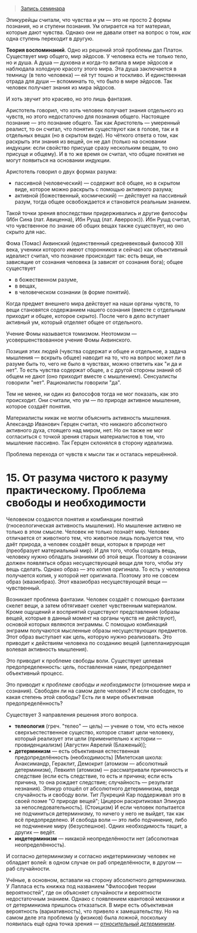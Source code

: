 > [Запись семинара](https://drive.google.com/open?id=0B_ciiYZxHJLSQnA2TEJmZ19kMkU)


Эпикурейцы считали, что чувства и ум — это не просто 2 формы познания, но и ступени познания.
Ум опирается на тот материал, которые дают чувства.
Однако они не давали ответ на вопрос о том, _как_ одна ступень переходит в другую.

__Теория воспоминаний__.
Одно из решений этой проблемы дал Платон.
Существует мир общего, мир эйдосов.
У человека есть не только тело, но и душа.
А душа — духовна и когда-то витала в мире эйдосов и наблюдала холодную красоту этого мира.
Эта душа заключается в темницу (в тело человека) — ей тут тошно и тоскливо.
И единственная отрада для души — вспоминать то, что было в мире эйдосов.
Так человек получает знания из мира эйдосов.

И хоть звучит это красиво, но это лишь фантазия.

Аристотель говорил, что хоть человек получает знания отдельного из чувств, но этого недостаточно для познания общего.
Настоящее познание — это познание общего.
Так как Аристотель — умеренный реалист, то он считал, что понятия существуют как в голове, так и в отдельных вещах (но в скрытом виде).
Но чёткого ответа о том, как раскрыть эти знания из вещей, он не дал (только на основании индукции: если свойство присуще сразу нескольким вещам, то оно присуще и общему).
И в то же время он считал, что общие понятия не могут появиться на основании индукции.

Аристотель говорил о двух формах разума:
- пассивной (человеческий) — содержит всё общее, но в скрытом виде, которое можно раскрыть с помощью активного разума;
- активной (божественный, космический) — действует на пассивный разум, тогда общее освобождается и становится реальным знанием.

Такой точки зрения впоследствии придерживались и другие философы (Ибн Сина (лат. Авиценна), Ибн Рушд (лат. Аверроэс)).
Ибн Рушд считал, что чувственное по знание об общих вещах также существует, но оно скрыто для нас.

Фома (Томас) Аквинский (единственный средневековый философ XIII века, ученики которого имеют сторонников и сейчас) как объективный идеалист считал, что познание происходит так: есть вещи, не зависящие от сознания человека (а зависят от сознания бога); общее существует
- в божественном разуме,
- в вещах,
- в человеческом сознании (в форме понятий).

Когда предмет внешнего мира действует на наши органы чувств, то вещи становятся содержанием нашего сознания (вместе с отдельным приходит и общее, которое скрыто).
После чего в дело вступает активный ум, который отделяет общее от отдельного.

Учение Фомы называется томизмом.
Неотомизм — усовершенствованное учение Фомы Аквинского.

Позиция этих людей (чувства содержат и общее и отдельное, а задача мышления — вскрыть общее) наводит на то, что на вопрос может ли в разуме быть то, чего не было в чувствах, можно ответить как "и да и нет".
То есть чувства содержат общее, а с другой стороны знаний об общем не дают (оно приходит вместе с мышлением).
Сенсуалисты говорили "нет".
Рационалисты говорили "да".

Тем не менее, ни один из философов тогда не мог показать, как это происходит.
Они считали, что ум — по природе активное мышление, которое создаёт понятия.

Материалисты никак не могли объяснить активность мышления.
Александр Иванович Герцен считал, что никакого абсолютного активного духа, стоящего над миром, нет.
Но он также не мог согласиться с точкой зрения старых материалистов в том, что мышление пассивно.
Так Герцен склонялся в сторону идеализма.

Проблема перехода от чувств к мысли так и осталась нерешённой.


# 15. От разума чистого к разуму практическому. Проблема свободы и необходимости

Человеком создаются понятия и комбинации понятий (гносеологическая активность мышления).
Но мышление активно не только в этом смысле.
Человек не только познаёт мир.
Человек отличается от животного тем, что животное лишь пользуется тем, что даёт природа, а человек создаёт вещи, которых в природе нет (преобразует материальный мир).
И для того, чтобы создать вещь, человеку нужно обладать знаниями об этой вещи.
Поэтому в сознании должен появляться образ несуществующей вещи для того, чтобы эту вещь сделать.
Однако образ — это копия оригинала.
То есть у человека получается копия, у которой нет оригинала.
Поэтому это не совсем образ (квазиобраз).
Этот квазиобраз несуществующей вещи — чувственный.

Возникает проблема фантазии.
Человек создаёт с помощью фантазии скелет вещи, а затем обтягивает скелет чувственным материалом.
Кроме ощущений и восприятий существуют представления (образы вещей, которые в данный момент на органы чувств не действуют), основой которых являются энграммы.
С помощью комбинаций энграмм получаются мысленные образы несуществующих предметов.
Этот образ выступает как цель, которую нужно реализовать.
Это приводит к действиям человека по созданию вещей (целепланирующая волевая активность мышления).

Это приводит к проблеме свободы воли.
Существует целевая предопределенность: цель, поставленная нами, предопределяет объективный процесс.

Это приводит к _проблеме свободы и необходимости_ (отношение мира и сознания).
Свободен ли на самом деле человек?
И если свободен, то какая степень этой свободы?
Есть ли в мире объективная предопределённость?

Существует 3 направления решения этого вопроса.
- __телеология__ (греч. "телео" — цель) — учение о том, что есть некое сверхъестественное существо, которое ставит цели человеку, который реализует эти цели (применительно к истории — провиденциализм) [Августин Аврелий (Блаженый)];
- __детерминизм__ — есть объективная естественная предопределённость (необходимость) [Милетская школа: Анаксимандр, Гераклит, Демокрит (атомизм — абсолютный детерминизм), Левкипп (атомизм) — рассматривали причинность и следствие (если есть следствие, то есть и причина; если есть причина, то она рождает следствие; случайность — результат незнания). Эпикур отошёл от абсолютного детерминизма, введя случайность и свободу воли. Тит Лукреций Кар поддерживал это в своей поэме "О природе вещей"; Цицерон раскритиковал Эпикура за непоследовательность]. (Стоицизм) И если человек попытается не подчиниться детерминизму, то ничего у него не выйдет, так как всё предопределено. И свобода воли — это либо подчинение, либо не подчинение миру (безуспешное). Одних необходимость тащит, а других — ведёт.
- __индетерминизм__ — никакой неопределённости нет (абсолютная неопределённость).

И согласно детерминизму и согласно индетерминизму человек не обладает волей: в одном случае он раб определённости, в другом — раб случайности.

Учёные, в основном, вставали на сторону абсолютного детерминизма.
У Лапласа есть книжка под названием "Философия теории вероятностей", где он объясняет случайности и вероятности недостаточным знанием.
Однако с появлением квантовой механики и от детерминизма пришлось отказаться.
В мире есть объективная вероятность (вариативность), что привело к замешательству.
Но на самом деле эта проблема (у физиков) была ложной, поскольку появилась ещё одна точка зрения — _[относительный детерминизм](https://github.com/noggatur/philosophy/blob/master/Seminars/Seminar_19.md)_.